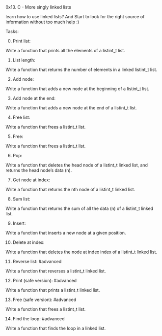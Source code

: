 0x13. C - More singly linked lists

learn how to use linked lists? And Start to look for the right source of information without too much help :)

Tasks:

0. Print list:

Write a function that prints all the elements of a listint_t list.

1. List length:

Write a function that returns the number of elements in a linked listint_t list.

2. Add node:

Write a function that adds a new node at the beginning of a listint_t list.

3. Add node at the end:

Write a function that adds a new node at the end of a listint_t list.

4. Free list:

Write a function that frees a listint_t list.

5. Free:

Write a function that frees a listint_t list.

6. Pop:

Write a function that deletes the head node of a listint_t linked list, and returns the head node’s data (n).

7. Get node at index:

Write a function that returns the nth node of a listint_t linked list.

8. Sum list:

Write a function that returns the sum of all the data (n) of a listint_t linked list.

9. Insert:

Write a function that inserts a new node at a given position.

10. Delete at index:

Write a function that deletes the node at index index of a listint_t linked list.

11. Reverse list:
#advanced

Write a function that reverses a listint_t linked list.

12. Print (safe version):
#advanced

Write a function that prints a listint_t linked list.

13. Free (safe version):
#advanced

Write a function that frees a listint_t list.

14. Find the loop:
#advanced

Write a function that finds the loop in a linked list.
